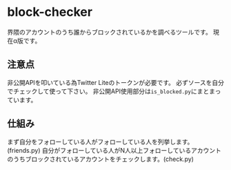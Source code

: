 # block-checker
界隈のアカウントのうち誰からブロックされているかを調べるツールです。
現在α版です。

## 注意点
非公開APIを叩いている為Twitter Liteのトークンが必要です。
必ずソースを自分でチェックして使って下さい。
非公開API使用部分は`is_blocked.py`にまとまっています。

## 仕組み
まず自分をフォローしている人がフォローしている人を列挙します。(friends.py)
自分がフォローしている人がN人以上フォローしているアカウントのうちブロックされているアカウントをチェックします。(check.py)